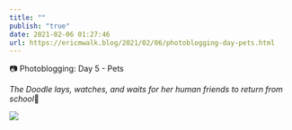 ```yaml
---
title: ""
publish: "true"
date: 2021-02-06 01:27:46
url: https://ericmwalk.blog/2021/02/06/photoblogging-day-pets.html
---
```


📷 Photoblogging: Day 5 - Pets

*The Doodle lays, watches, and waits for her human friends to return from school*🐶


![](https://ericmwalk.blog/uploads/2021/5703e81880.jpg)